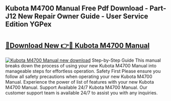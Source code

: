## Kubota M4700 Manual Free Pdf Download - Part-J12 New Repair Owner Guide - User Service Edition YGPex

# <h2><a href="http://bc92526.oget.top/?id=Kubota+M4700+Manual">🔗Download New 👉🔴 Kubota M4700 Manual</a></h2>

[![Kubota M4700 Manual new download](https://i.imgur.com/5g1atiW.png)](http://bc92526.oget.top/?id=Kubota+M4700+Manual)
Step-by-Step Guide This manual breaks down the process of using your new Kubota M4700 Manual into manageable steps for effortless operation. Safety First Please ensure you follow all safety precautions when operating your new Kubota M4700 Manual. Experience the power of list of features with your new Kubota M4700 Manual. Support Available 24/7 Kubota M4700 Manual. Our customer support team is available 24/7 to assist you with any inquiries.
